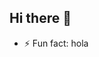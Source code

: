 ## Hi there 👋
- ⚡ Fun fact: hola
<!--
**Hugoalonso10/Hugoalonso10** is a ✨ _special_ ✨ repository because its `README.md` (this file) appears on your GitHub profile.
- ⚡ Fun fact: hola

Here are some ideas to get you started:

- 🔭 I’m currently working on ...
- 🌱 I’m currently learning 
- 👯 I’m looking to collaborate on ...
- 🤔 I’m looking for help with ...
- 💬 Ask me about 
- 📫 How to reach me: ...
- 😄 Pronouns: ...
- ⚡ Fun fact: pabs
-->
